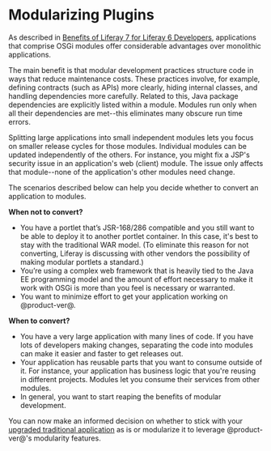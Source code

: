 # Modularizing Plugins [](id=modularizing-plugins)

As described in
[Benefits of Liferay 7 for Liferay 6 Developers](/develop/tutorials/-/knowledge_base/7-1/benefits-of-liferay-7-for-liferay-6-developers),
applications that comprise OSGi modules offer considerable advantages over
monolithic applications. 

The main benefit is that modular development practices structure code in ways
that reduce maintenance costs. These practices involve, for example, defining
contracts (such as APIs) more clearly, hiding internal classes, and handling
dependencies more carefully. Related to this, Java package dependencies are
explicitly listed within a module. Modules run only when all their dependencies
are met--this eliminates many obscure run time errors. 

Splitting large applications into small independent modules lets you focus on
smaller release cycles for those modules. Individual modules can be updated
independently of the others. For instance, you might fix a JSP's security issue
in an application's web (client) module. The issue only affects that
module--none of the application's other modules need change. 

The scenarios described below can help you decide whether to convert an
application to modules. 

**When not to convert?**

-   You have a portlet that’s JSR-168/286 compatible and you still want to be
    able to deploy it to another portlet container. In this case, it's best to
    stay with the traditional WAR model. (To eliminate this reason for not
    converting, Liferay is discussing with other vendors the possibility of
    making modular portlets a standard.) 
-   You’re using a complex web framework that is heavily tied to the Java EE
    programming model and the amount of effort necessary to make it work with
    OSGi is more than you feel is necessary or warranted. 
-   You want to minimize effort to get your application working on
    @product-ver@. 

**When to convert?**

-   You have a very large application with many lines of code. If
    you have lots of developers making changes, separating the code into
    modules can make it easier and faster to get releases out. 
-   Your application has reusable parts that you want to consume outside of it.
    For instance, your application has business logic that you're reusing in
    different projects. Modules let you consume their services from other
    modules. 
-   In general, you want to start reaping the benefits of modular development. 

You can now make an informed decision on whether to stick with your
[upgraded traditional application](/develop/tutorials/-/knowledge_base/7-1/upgrading-plugins-to-liferay-7)
as is or modularize it to leverage @product-ver@'s modularity features. 
